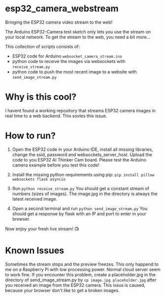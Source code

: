 # esp32_camera_webstream
Bringing the ESP32 camera video stream to the web!


The Arduino ESP32-Camera test sketch only lets you use the stream on your local network. To get the stream to the web, you need a bit more...

This collection of scripts consists of:
 - ESP32 code for Arduino `websocket_camera_stream.ino`
 - python code to receive the images via websockets with `receive_stream.py`
 - python code to push the most recent image to a website with `send_image_stream.py`


 # Why is this cool?
I havent found a working repository that streams ESP32 camera images in real time to a web backend. This sovles this issue.

# How to run?
1. Open the ESP32 code in your Arduino IDE, install all missing libraries, change the ssid, password and websockets_server_host.
Upload the code to you ESP32 AI Thinker Cam board. Please test the Arduino camera example before you test this code!

2. Install the missing python requirements using pip: `pip install pillow websockets flask asyncio`

3. Run `python receive_stream.py`
You should get a constant stream of numbers (sizes of images). The image.jpg in the directory is always the latest received image.

4. Open a second terminal and run `python send_image_stream.py`
You should get a response by flask with an IP and port to enter in your browser.

Now enjoy your fresh live stream! 📺



# Known Issues
Sometimes the stream stops and the preview freezes. This only happend to me on a Raspberry Pi with low processing power. Normal cloud server seem to work fine. If you encounter this problem, create a placeholder.jpg in the directory of send_image_stream.py by `cp image.jpg placeholder.jpg` after you received an image from the ESP32 camera.
This issus is caused, because your browser don't like to get a broken images.

